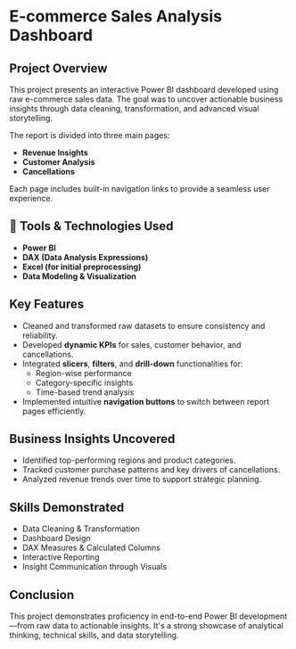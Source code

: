 # E-commerce Sales Analysis Dashboard

##  Project Overview

This project presents an interactive Power BI dashboard developed using raw e-commerce sales data. The goal was to uncover actionable business insights through data cleaning, transformation, and advanced visual storytelling.

The report is divided into three main pages:
- **Revenue Insights**
- **Customer Analysis**
- **Cancellations**

Each page includes built-in navigation links to provide a seamless user experience.


## 🔧 Tools & Technologies Used

- **Power BI**
- **DAX (Data Analysis Expressions)**
- **Excel (for initial preprocessing)**
- **Data Modeling & Visualization**


##  Key Features

- Cleaned and transformed raw datasets to ensure consistency and reliability.
- Developed **dynamic KPIs** for sales, customer behavior, and cancellations.
- Integrated **slicers**, **filters**, and **drill-down** functionalities for:
  - Region-wise performance
  - Category-specific insights
  - Time-based trend analysis
- Implemented intuitive **navigation buttons** to switch between report pages efficiently.


##  Business Insights Uncovered

- Identified top-performing regions and product categories.
- Tracked customer purchase patterns and key drivers of cancellations.
- Analyzed revenue trends over time to support strategic planning.


##  Skills Demonstrated

- Data Cleaning & Transformation
- Dashboard Design
- DAX Measures & Calculated Columns
- Interactive Reporting
- Insight Communication through Visuals


##  Conclusion

This project demonstrates proficiency in end-to-end Power BI development—from raw data to actionable insights. It's a strong showcase of analytical thinking, technical skills, and data storytelling.




